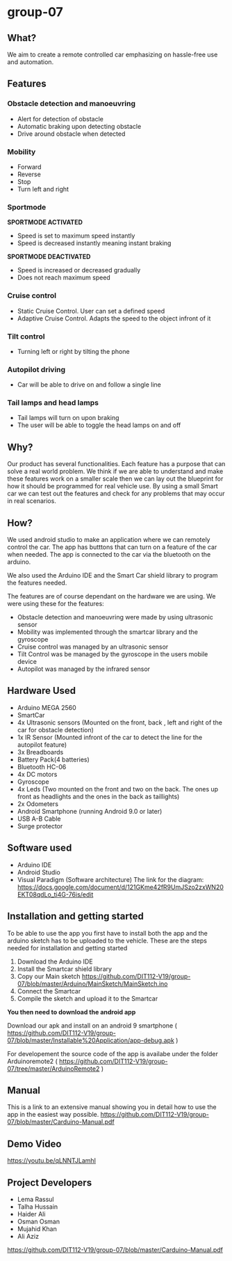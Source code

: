 # group-07
## What?
We aim to create a remote controlled car emphasizing on hassle-free use and automation. 

## Features 

### Obstacle detection and manoeuvring
* Alert for detection of obstacle
* Automatic braking upon detecting obstacle 
* Drive around obstacle when detected

### Mobility
* Forward
* Reverse
* Stop
* Turn left and right

### Sportmode 
**SPORTMODE ACTIVATED**
* Speed is set to maximum speed instantly
* Speed is decreased instantly meaning instant braking

**SPORTMODE DEACTIVATED**
* Speed is increased or decreased gradually 
* Does not reach maximum speed

### Cruise control
* Static Cruise Control. User can set a defined speed
* Adaptive Cruise Control. Adapts the speed to the object infront of it

### Tilt control 
* Turning left or right by tilting the phone 

### Autopilot driving 
* Car will be able to drive on and follow a single line

### Tail lamps and head lamps
* Tail lamps will turn on upon braking
* The user will be able to toggle the head lamps on and off

## Why?
Our product has several functionalities. Each feature has a purpose that can solve a real world problem. 
We think if we are able to understand and make these features work on a smaller scale then we can lay out the blueprint for how it should be programmed for real vehicle use. By using a small Smart car we can test out the features and check for any problems that may occur in real scenarios. 


## How?
We used android studio to make an application where we can remotely control the car. The app has butttons that can turn on a feature of the car when needed. The app is connected to the car via the bluetooth on the arduino. 

We also used the Arduino IDE and the Smart Car shield library to program the features needed. 

The features are of course dependant on the hardware we are using. We were using these for the features: 
* Obstacle detection and manoeuvring were made by using ultrasonic sensor
* Mobility was implemented through the smartcar library and the gyroscope
* Cruise control was managed by an ultrasonic sensor
* Tilt Control was be managed by the gyroscope in the users mobile device
* Autopilot was managed by the infrared sensor 

## Hardware Used
- Arduino MEGA 2560
- SmartCar
- 4x Ultrasonic sensors (Mounted on the front, back , left and right of the car for obstacle detection)
- 1x IR Sensor (Mounted infront of the car to detect the line for the autopilot feature) 
- 3x Breadboards
- Battery Pack(4 batteries)
- Bluetooth HC-06
- 4x DC motors
- Gyroscope
- 4x Leds (Two mounted on the front and two on the back. The ones up front as headlights and the ones in the back as taillights)
- 2x Odometers
- Android Smartphone (running Android 9.0 or later) 
- USB A-B Cable
- Surge protector 

## Software used
- Arduino IDE
- Android Studio
- Visual Paradigm (Software architecture)
The link for the diagram: https://docs.google.com/document/d/121GKme42fR9UmJSzo2zxWN20EKT08qdLo_ti4G-76is/edit

## Installation and getting started
To be able to use the app you first have to install both the app and the arduino sketch has to be uploaded to the vehicle. 
These are the steps needed for installation and getting started

1. Download the Arduino IDE
2. Install the Smartcar shield library
3. Copy our Main sketch https://github.com/DIT112-V19/group-07/blob/master/Arduino/MainSketch/MainSketch.ino
4. Connect the Smartcar
5. Compile the sketch and upload it to the Smartcar

**You then need to download the android app**

Download our apk and install on an android 9 smartphone ( https://github.com/DIT112-V19/group-07/blob/master/Installable%20Application/app-debug.apk )

For developement the source code of the app is availabe under the folder Arduinoremote2 ( https://github.com/DIT112-V19/group-07/tree/master/ArduinoRemote2 )


## Manual
This is a link to an extensive manual showing you in detail how to use the app in the easiest way possible. 
https://github.com/DIT112-V19/group-07/blob/master/Carduino-Manual.pdf

## Demo Video

https://youtu.be/qLNNTJLamhI
 
## Project Developers  
- Lema Rassul
- Talha Hussain
- Haider Ali
- Osman Osman
- Mujahid Khan
- Ali Aziz

https://github.com/DIT112-V19/group-07/blob/master/Carduino-Manual.pdf
